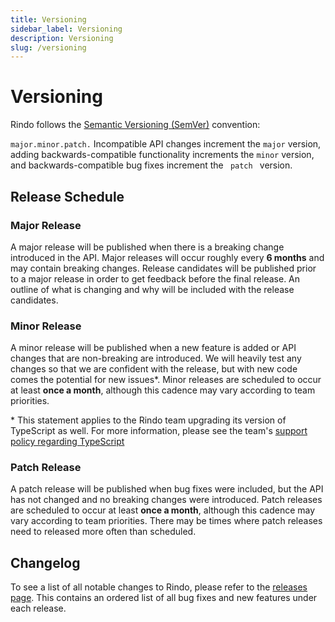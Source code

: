 ```yaml
---
title: Versioning
sidebar_label: Versioning
description: Versioning
slug: /versioning
---
```


# Versioning

Rindo follows the <a href="https://semver.org/" target="_blank">Semantic Versioning (SemVer)</a> convention:

<code>major.minor.patch.</code> Incompatible API changes increment the <code>major</code> version, adding backwards-compatible
functionality increments the <code>minor</code> version, and backwards-compatible bug fixes increment the <code>
  patch
</code> version.

## Release Schedule

### Major Release

A major release will be published when there is a breaking change introduced in the API. Major releases will occur
roughly every **6 months** and may contain breaking changes. Release candidates will be published prior to a major
release in order to get feedback before the final release. An outline of what is changing and why will be included with
the release candidates.

### Minor Release

A minor release will be published when a new feature is added or API changes that are non-breaking are introduced.
We will heavily test any changes so that we are confident with the release, but with new code comes the potential for
new issues\*. Minor releases are scheduled to occur at least **once a month**, although this cadence may vary according
to team priorities.

\* This statement applies to the Rindo team upgrading its version of TypeScript as well. For more information, please
see the team's [support policy regarding TypeScript](./support-policy.md#typescript-support)

### Patch Release

A patch release will be published when bug fixes were included, but the API has not changed and no breaking changes were
introduced. Patch releases are scheduled to occur at least **once a month**, although this cadence may vary according
to team priorities. There may be times where patch releases need to released more often than scheduled.

## Changelog

To see a list of all notable changes to Rindo, please refer to the [releases
page](https://github.com/familyjs/rindo/releases). This contains an ordered
list of all bug fixes and new features under each release.
